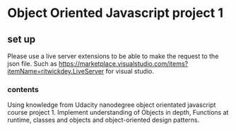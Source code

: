 # Object Oriented Javascript project 1

## set up
Please use a live server extensions to be able to make the request to the json file. Such as https://marketplace.visualstudio.com/items?itemName=ritwickdey.LiveServer for visual studio.

### contents
Using knowledge from Udacity nanodegree object orientated javascript course project 1. Implement understanding of Objects in depth, Functions at runtime, classes and objects and object-oriented design patterns.